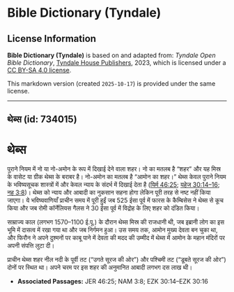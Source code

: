 # Bible Dictionary (Tyndale)

## License Information

**Bible Dictionary (Tyndale)** is based on and adapted from: _Tyndale Open Bible Dictionary_, [Tyndale House Publishers](https://tyndaleopenresources.com/), 2023, which is licensed under a [CC BY-SA 4.0 license](https://creativecommons.org/licenses/by-sa/4.0/legalcode.en).

This markdown version (created `2025-10-17`) is provided under the same license.



--------------------------------

## थेब्स (id: 734015)

थेब्स
=====

पुराने नियम में नो या नो\-अमोन के रूप में दिखाई देने वाला शहर। नो का मतलब है “शहर” और यह मिस्र के वासेट या ग्रीक थेब्स के बराबर है। नो\-अमोन का मतलब है “आमोन का शहर।” थेब्स केवल पुराने नियम के भविष्यसूचक शास्त्रों में और केवल न्याय के संदर्भ में दिखाई देता है ([यिर्म 46:25](https://ref.ly/Jer46:25); [यहेज 30:14–16](https://ref.ly/Ezek30:14-Ezek30:16); [नह 3:8](https://ref.ly/Nah3:8))। थेब्स को न्याय और आबादी का नुकसान सहना होगा लेकिन पूरी तरह से नष्ट नहीं किया जाएगा। ये भविष्यवाणियाँ प्राचीन समय में पूरी हुईं जब 525 ईसा पूर्व में फारस के कैम्बिसेस ने थेब्स से कूच किया और जब रोमी कॉर्नेलियस गैलस ने 30 ईसा पूर्व में विद्रोह के लिए शहर को दंडित किया।

साम्राज्य काल (लगभग 1570–1100 ई.पू.) के दौरान थेब्स मिस्र की राजधानी थी, जब इब्रानी लोग का इस भूमि में दासत्व में रखा गया था और जब निर्गमन हुआ। उस समय तक, आमोन मुख्य देवता बन चुका था, और फिरौन ने अपने दुश्मनों पर काबू पाने में देवता की मदद की उम्मीद में थेब्स में आमोन के महान मंदिरों पर अपनी संपत्ति लुटा दी।

प्राचीन थेब्स शहर नील नदी के पूर्वी तट (“उगते सूरज की ओर”) और पश्चिमी तट (“डूबते सूरज की ओर”) दोनों पर स्थित था। अपने चरम पर इस शहर की अनुमानित आबादी लगभग दस लाख थी।

* **Associated Passages:** JER 46:25; NAM 3:8; EZK 30:14–EZK 30:16


